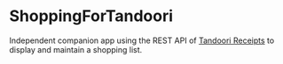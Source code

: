 # ShoppingForTandoori

Independent companion app using the REST API
of [Tandoori Receipts](https://github.com/TandoorRecipes/recipes) to display and maintain a shopping list.